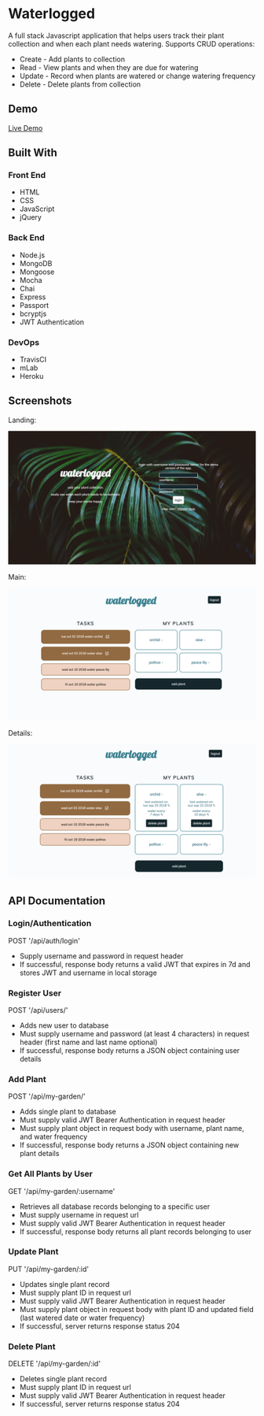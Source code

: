 # Waterlogged
A full stack Javascript application that helps users track their plant collection and when each plant needs watering. Supports CRUD operations:
* Create - Add plants to collection
* Read - View plants and when they are due for watering
* Update - Record when plants are watered or change watering frequency
* Delete - Delete plants from collection

## Demo
[Live Demo](https://sheltered-plateau-93284.herokuapp.com/)

## Built With
### Front End
* HTML
* CSS
* JavaScript
* jQuery

### Back End
* Node.js
* MongoDB
* Mongoose
* Mocha
* Chai
* Express
* Passport
* bcryptjs
* JWT Authentication

### DevOps
* TravisCI
* mLab
* Heroku

## Screenshots
Landing:

![landing](screenshots/landing.png)

Main:

![main](screenshots/main.png)

Details:

![details](screenshots/details.png)

## API Documentation
### Login/Authentication
POST '/api/auth/login'
* Supply username and password in request header
* If successful, response body returns a valid JWT that expires in 7d and stores JWT and username in local storage

### Register User
POST '/api/users/'
* Adds new user to database
* Must supply username and password (at least 4 characters) in request header (first name and last name optional)
* If successful, response body returns a JSON object containing user details

### Add Plant
POST '/api/my-garden/'
* Adds single plant to database
* Must supply valid JWT Bearer Authentication in request header
* Must supply plant object in request body with username, plant name, and water frequency
* If successful, response body returns a JSON object containing new plant details

### Get All Plants by User
GET '/api/my-garden/:username'
* Retrieves all database records belonging to a specific user 
* Must supply username in request url
* Must supply valid JWT Bearer Authentication in request header
* If successful, response body returns all plant records belonging to user

### Update Plant
PUT '/api/my-garden/:id'
* Updates single plant record
* Must supply plant ID in request url
* Must supply valid JWT Bearer Authentication in request header
* Must supply plant object in request body with plant ID and updated field (last watered date or water frequency)
* If successful, server returns response status 204

### Delete Plant
DELETE '/api/my-garden/:id'
* Deletes single plant record
* Must supply plant ID in request url
* Must supply valid JWT Bearer Authentication in request header
* If successful, server returns response status 204
